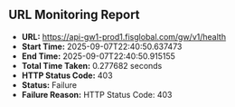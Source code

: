 ## URL Monitoring Report

- **URL:** https://api-gw1-prod1.fisglobal.com/gw/v1/health
- **Start Time:** 2025-09-07T22:40:50.637473
- **End Time:** 2025-09-07T22:40:50.915155
- **Total Time Taken:** 0.277682 seconds
- **HTTP Status Code:** 403
- **Status:** Failure
- **Failure Reason:** HTTP Status Code: 403
